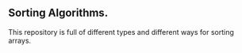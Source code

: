 ## Sorting Algorithms.

This repository is full of different types and different ways for sorting arrays.

